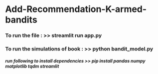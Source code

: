 # Add-Recommendation-K-armed-bandits

### To run the file : >> streamlit run app.py
### To run the simulations of book : >> python bandit_model.py

##### run following to install dependencies >> pip install pandas numpy matplotlib tqdm streamlit


